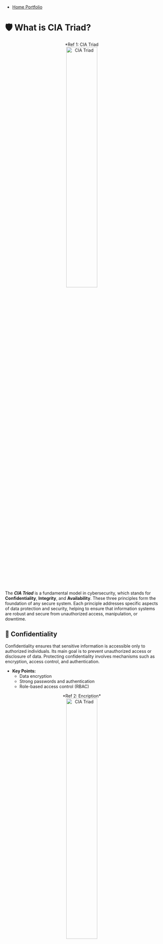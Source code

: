 

- <a href="https://github.com/rafa0c">Home Portfolio</a>

# 🛡️ What is CIA Triad?

<p align="center">
*Ref 1: CIA Triad <br/>
<img src="https://i.imgur.com/VQO9Yfh.png" height="45%" width="45%" alt="CIA Triad"/>
<br />
<br />
</p>



The **_CIA Triad_** is a fundamental model in cybersecurity, which stands for **Confidentiality**, **Integrity**, and **Availability**. These three principles form the foundation of any secure system. Each principle addresses specific aspects of data protection and security, helping to ensure that information systems are robust and secure from unauthorized access, manipulation, or downtime.

## 🔐 Confidentiality
Confidentiality ensures that sensitive information is accessible only to authorized individuals. Its main goal is to prevent unauthorized access or disclosure of data. Protecting confidentiality involves mechanisms such as encryption, access control, and authentication.

- **Key Points:**
  - Data encryption
  - Strong passwords and authentication
  - Role-based access control (RBAC)
 
<p align="center">
*Ref 2: Encription* <br/>
<img src="https://i.imgur.com/DwiYl1g.png" height="45%" width="45%" alt="CIA Triad"/>
<br />
<br />
</p>
 
Examples:
- Encryption: Encrypting sensitive data (like emails or financial information) ensures that even if intercepted, the data remains unreadable without the decryption key.
- Access Controls: User authentication mechanisms like passwords, biometrics, or multi-factor authentication (MFA) protect data from being accessed by unauthorized users.


Threats to Confidentiality:
- Phishing attacks: Trick users into revealing passwords or other credentials.
- Data breaches: Exploiting system vulnerabilities to gain unauthorized access to data.



## 🛡️ Integrity
Integrity refers to ensuring the accuracy and trustworthiness of data. This principle protects data from being tampered with either intentionally or accidentally during storage transmission, or processing unless authorized changes are made.

- **Key Points:**
  - Hashing
  - Digital signatures
  - Version control systems

 <p align="center">
Ref 2: Encription <br/>
<img src="https://i.imgur.com/gbIebtj.png" height="45%" width="45%" alt="CIA Triad"/>
<br />
<br />
</p>

 

Examples:
- Checksums and Hashing: Used to ensure that files haven’t been tampered with during transit. If the hash values match on both ends, the file is confirmed to be intact.
- Version Control: Ensures that any changes to files or data can be tracked and rolled back if necessary.


Threats to Integrity:
- Man-in-the-Middle (MITM) attacks: Attackers intercept and alter data during transmission.
- Data Corruption: Either due to hardware failure, human error, or malicious actions, which may lead to incorrect data being stored.


## 🕒 Availability
Availability ensures that information and resources are accessible when needed. This involves maintaining system uptime and recovering quickly from failures. The Systems should be designed to withstand disruptions and continue functioning effectively.

Examples:
- Redundancy: Setting up redundant servers and backups to ensure continuous operation, even in the case of a hardware failure.
DDoS Protection: Implementing countermeasures like firewalls and load balancers to defend against distributed denial of service (DDoS) attacks that try to overwhelm and shut down a service.


Threats to Availability:
- DDoS Attacks: Flooding servers with traffic, making them unavailable.
- Natural Disasters: Disruptions from events like earthquakes or floods that affect data centers or communication networks.


- **Key Points:**
  - Redundant systems
  - Regular backups
  - DDoS protection

<p align="center">
Ref 2: Encription <br/>
<img src="https://i.imgur.com/RSfDnTF.png" height="45%" width="45%" alt="CIA Triad"/>
<br />
<br />
</p>

Examples:

- Load Balancers: Distributing network or application traffic across multiple servers to prevent any one system from being overwhelmed and to ensure continued access.
- Data Backups: Regularly backing up data to recover it quickly in case of hardware failure, cyber-attacks, or natural disasters.
- Disaster Recovery Plans: Creating and testing disaster recovery plans to restore services quickly after an unexpected interruption such as natural disasters, cyber-attacks and Windows Maintinence.
- Cloud Services: Using cloud infrastructure to scale resources dynamically and ensure systems remain operational even during high demand.
- High Availability Clusters: Grouping multiple servers or systems so if one fails, another takes over without disrupting the service.


---

### Summary

The **_CIA Triad_** is a fundamental model in information security that focuses on three essential principles: **_Confidentiality_**, **_Integrity_**, and **_Availability_**. Confidentiality ensures that sensitive information is accessible only to authorized individuals, protecting it from unauthorized access or disclosure through methods like encryption and access controls. Integrity safeguards the accuracy and consistency of data, ensuring it cannot be altered or tampered with, using mechanisms such as hashing, digital signatures, and version control. Availability ensures that systems and data remain accessible and operational when needed, often through redundancy, backups, and failover systems. Together, these principles provide a comprehensive framework for securing information and maintaining its reliability, ensuring that it remains secure, trustworthy, and accessible in any scenario.

<!--
Ref 2: Virtual box  <br/>
<img src="" height="80%" width="80%" alt="Disk Sanitization Steps"/>
<br />
<br />
Ref 3: Add users in AD: <br/>
<img src="" height="80%" width="80%" alt="Disk Sanitization Steps"/>
<br />
<br />
Ref 4: User Name File  <br/>
<img src="" height="80%" width="80%" alt="Disk Sanitization Steps"/>
<br />
<br />
Ref 5: PowerShell script for new users   <br/>
<img src="" height="80%" width="80%" alt="Disk Sanitization Steps"/>
<br />
<br />
Ref 6: create the new users   <br/>
<img src="" height="80%" width="80%" alt="Disk Sanitization Steps"/>
<br />
<br />
Ref 7: show the new user in the GUI  <br/>
<img src="" height="80%" width="80%" alt="Disk Sanitization Steps"/>
-->



